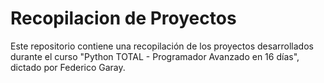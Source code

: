# Recopilacion de Proyectos
Este repositorio contiene una recopilación de los proyectos desarrollados durante el curso "Python TOTAL - Programador Avanzado en 16 días", dictado por Federico Garay.
